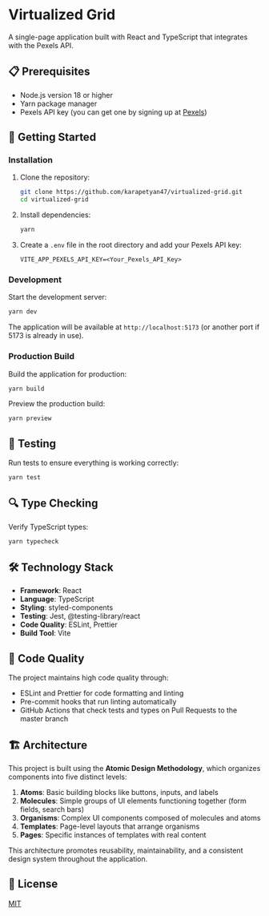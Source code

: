 # Virtualized Grid

A single-page application built with React and TypeScript that integrates with the Pexels API.

## 📋 Prerequisites

- Node.js version 18 or higher
- Yarn package manager
- Pexels API key (you can get one by signing up at [Pexels](https://www.pexels.com/api/))

## 🚀 Getting Started

### Installation

1. Clone the repository:
   ```bash
   git clone https://github.com/karapetyan47/virtualized-grid.git
   cd virtualized-grid
   ```

2. Install dependencies:
   ```bash
   yarn
   ```

3. Create a `.env` file in the root directory and add your Pexels API key:
   ```
   VITE_APP_PEXELS_API_KEY=<Your_Pexels_API_Key>
   ```

### Development

Start the development server:
```bash
yarn dev
```

The application will be available at `http://localhost:5173` (or another port if 5173 is already in use).

### Production Build

Build the application for production:
```bash
yarn build
```

Preview the production build:
```bash
yarn preview
```

## 🧪 Testing

Run tests to ensure everything is working correctly:
```bash
yarn test
```

## 🔍 Type Checking

Verify TypeScript types:
```bash
yarn typecheck
```

## 🛠️ Technology Stack

- **Framework**: React
- **Language**: TypeScript
- **Styling**: styled-components
- **Testing**: Jest, @testing-library/react
- **Code Quality**: ESLint, Prettier
- **Build Tool**: Vite

## 📝 Code Quality

The project maintains high code quality through:

- ESLint and Prettier for code formatting and linting
- Pre-commit hooks that run linting automatically
- GitHub Actions that check tests and types on Pull Requests to the master branch

## 🏗️ Architecture

This project is built using the **Atomic Design Methodology**, which organizes components into five distinct levels:

1. **Atoms**: Basic building blocks like buttons, inputs, and labels
2. **Molecules**: Simple groups of UI elements functioning together (form fields, search bars)
3. **Organisms**: Complex UI components composed of molecules and atoms
4. **Templates**: Page-level layouts that arrange organisms
5. **Pages**: Specific instances of templates with real content

This architecture promotes reusability, maintainability, and a consistent design system throughout the application.

## 📄 License

[MIT](LICENSE)